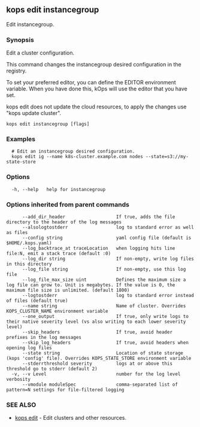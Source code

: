 
<!--- This file is automatically generated by make gen-cli-docs; changes should be made in the go CLI command code (under cmd/kops) -->

## kops edit instancegroup

Edit instancegroup.

### Synopsis

Edit a cluster configuration.

 This command changes the instancegroup desired configuration in the registry.

  To set your preferred editor, you can define the EDITOR environment variable.
  When you have done this, kOps will use the editor that you have set.
  
 kops edit does not update the cloud resources, to apply the changes use "kops update cluster".

```
kops edit instancegroup [flags]
```

### Examples

```
  # Edit an instancegroup desired configuration.
  kops edit ig --name k8s-cluster.example.com nodes --state=s3://my-state-store
```

### Options

```
  -h, --help   help for instancegroup
```

### Options inherited from parent commands

```
      --add_dir_header                   If true, adds the file directory to the header of the log messages
      --alsologtostderr                  log to standard error as well as files
      --config string                    yaml config file (default is $HOME/.kops.yaml)
      --log_backtrace_at traceLocation   when logging hits line file:N, emit a stack trace (default :0)
      --log_dir string                   If non-empty, write log files in this directory
      --log_file string                  If non-empty, use this log file
      --log_file_max_size uint           Defines the maximum size a log file can grow to. Unit is megabytes. If the value is 0, the maximum file size is unlimited. (default 1800)
      --logtostderr                      log to standard error instead of files (default true)
      --name string                      Name of cluster. Overrides KOPS_CLUSTER_NAME environment variable
      --one_output                       If true, only write logs to their native severity level (vs also writing to each lower severity level)
      --skip_headers                     If true, avoid header prefixes in the log messages
      --skip_log_headers                 If true, avoid headers when opening log files
      --state string                     Location of state storage (kops 'config' file). Overrides KOPS_STATE_STORE environment variable
      --stderrthreshold severity         logs at or above this threshold go to stderr (default 2)
  -v, --v Level                          number for the log level verbosity
      --vmodule moduleSpec               comma-separated list of pattern=N settings for file-filtered logging
```

### SEE ALSO

* [kops edit](kops_edit.md)	 - Edit clusters and other resources.

